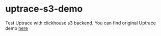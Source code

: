 # uptrace-s3-demo

Test Uptrace with clickhouse s3 backend. You can find original Uptrace demo [here](https://github.com/uptrace/uptrace/blob/master/example/docker/docker-compose.yml)
